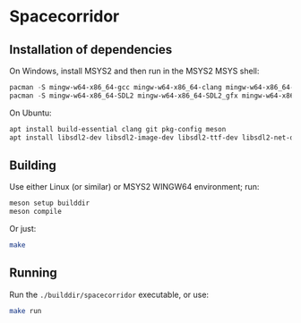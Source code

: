 Spacecorridor
===

## Installation of dependencies

On Windows, install MSYS2 and then run in the MSYS2 MSYS shell:
```powershell
pacman -S mingw-w64-x86_64-gcc mingw-w64-x86_64-clang mingw-w64-x86_64-meson mingw-w64-x86_64-gdb mingw-w64-x86_64-python-pygments
pacman -S mingw-w64-x86_64-SDL2 mingw-w64-x86_64-SDL2_gfx mingw-w64-x86_64-SDL2_image mingw-w64-x86_64-SDL2_mixer mingw-w64-x86_64-SDL2_net mingw-w64-x86_64-SDL2_pango mingw-w64-x86_64-SDL2_sound mingw-w64-x86_64-SDL2_ttf
```

On Ubuntu:
```sh
apt install build-essential clang git pkg-config meson
apt install libsdl2-dev libsdl2-image-dev libsdl2-ttf-dev libsdl2-net-dev libsdl2-mixer-dev libsdl2-gfx-dev
```

## Building

Use either Linux (or similar) or MSYS2 WINGW64 environment; run:
```sh
meson setup builddir
meson compile
```

Or just:
```sh
make
```

## Running

Run the `./builddir/spacecorridor` executable, or use:
```sh
make run
```
